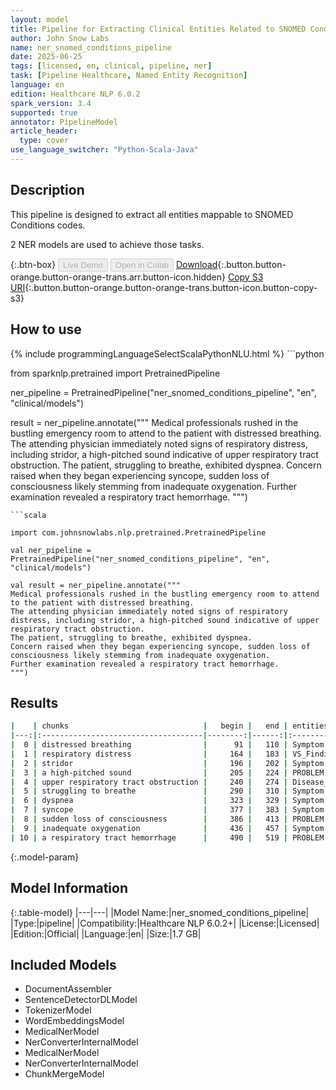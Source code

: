 ```yaml
---
layout: model
title: Pipeline for Extracting Clinical Entities Related to SNOMED Conditions Codes
author: John Snow Labs
name: ner_snomed_conditions_pipeline
date: 2025-06-25
tags: [licensed, en, clinical, pipeline, ner]
task: [Pipeline Healthcare, Named Entity Recognition]
language: en
edition: Healthcare NLP 6.0.2
spark_version: 3.4
supported: true
annotator: PipelineModel
article_header:
  type: cover
use_language_switcher: "Python-Scala-Java"
---
```


## Description

This pipeline is designed to extract all entities mappable to SNOMED Conditions codes.

2 NER models are used to achieve those tasks.

{:.btn-box}
<button class="button button-orange" disabled>Live Demo</button>
<button class="button button-orange" disabled>Open in Colab</button>
[Download](https://s3.amazonaws.com/auxdata.johnsnowlabs.com/clinical/models/ner_snomed_conditions_pipeline_en_6.0.2_3.4_1750877903379.zip){:.button.button-orange.button-orange-trans.arr.button-icon.hidden}
[Copy S3 URI](s3://auxdata.johnsnowlabs.com/clinical/models/ner_snomed_conditions_pipeline_en_6.0.2_3.4_1750877903379.zip){:.button.button-orange.button-orange-trans.button-icon.button-copy-s3}

## How to use



<div class="tabs-box" markdown="1">
{% include programmingLanguageSelectScalaPythonNLU.html %}
```python

from sparknlp.pretrained import PretrainedPipeline

ner_pipeline = PretrainedPipeline("ner_snomed_conditions_pipeline", "en", "clinical/models")

result = ner_pipeline.annotate("""
Medical professionals rushed in the bustling emergency room to attend to the patient with distressed breathing.
The attending physician immediately noted signs of respiratory distress, including stridor, a high-pitched sound indicative of upper respiratory tract obstruction.
The patient, struggling to breathe, exhibited dyspnea. 
Concern raised when they began experiencing syncope, sudden loss of consciousness likely stemming from inadequate oxygenation. 
Further examination revealed a respiratory tract hemorrhage.
""")

```
```scala

import com.johnsnowlabs.nlp.pretrained.PretrainedPipeline

val ner_pipeline = PretrainedPipeline("ner_snomed_conditions_pipeline", "en", "clinical/models")

val result = ner_pipeline.annotate("""
Medical professionals rushed in the bustling emergency room to attend to the patient with distressed breathing.
The attending physician immediately noted signs of respiratory distress, including stridor, a high-pitched sound indicative of upper respiratory tract obstruction.
The patient, struggling to breathe, exhibited dyspnea. 
Concern raised when they began experiencing syncope, sudden loss of consciousness likely stemming from inadequate oxygenation. 
Further examination revealed a respiratory tract hemorrhage.
""")

```
</div>

## Results

```bash
|    | chunks                              |   begin |   end | entities                  |
|---:|:------------------------------------|--------:|------:|:--------------------------|
|  0 | distressed breathing                |      91 |   110 | Symptom                   |
|  1 | respiratory distress                |     164 |   183 | VS_Finding                |
|  2 | stridor                             |     196 |   202 | Symptom                   |
|  3 | a high-pitched sound                |     205 |   224 | PROBLEM                   |
|  4 | upper respiratory tract obstruction |     240 |   274 | Disease_Syndrome_Disorder |
|  5 | struggling to breathe               |     290 |   310 | Symptom                   |
|  6 | dyspnea                             |     323 |   329 | Symptom                   |
|  7 | syncope                             |     377 |   383 | Symptom                   |
|  8 | sudden loss of consciousness        |     386 |   413 | PROBLEM                   |
|  9 | inadequate oxygenation              |     436 |   457 | Symptom                   |
| 10 | a respiratory tract hemorrhage      |     490 |   519 | PROBLEM                   |
```

{:.model-param}
## Model Information

{:.table-model}
|---|---|
|Model Name:|ner_snomed_conditions_pipeline|
|Type:|pipeline|
|Compatibility:|Healthcare NLP 6.0.2+|
|License:|Licensed|
|Edition:|Official|
|Language:|en|
|Size:|1.7 GB|

## Included Models

- DocumentAssembler
- SentenceDetectorDLModel
- TokenizerModel
- WordEmbeddingsModel
- MedicalNerModel
- NerConverterInternalModel
- MedicalNerModel
- NerConverterInternalModel
- ChunkMergeModel